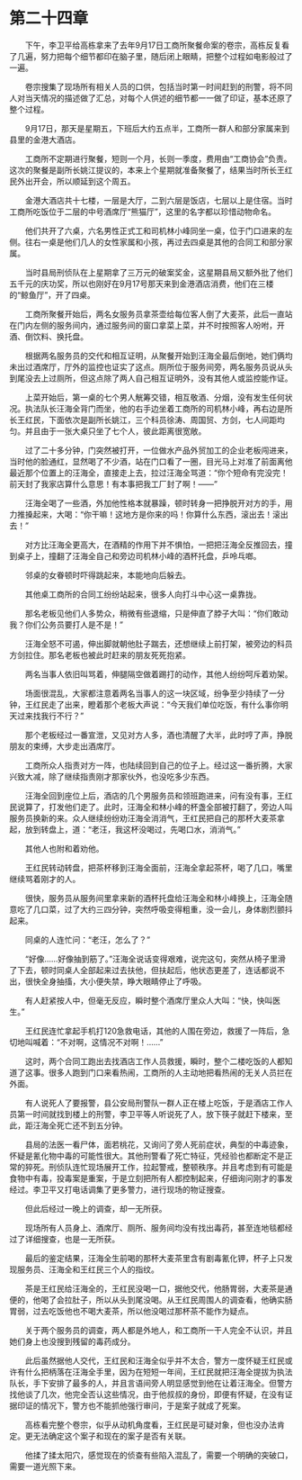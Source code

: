 # 第二十四章

　　下午，李卫平给高栋拿来了去年9月17日工商所聚餐命案的卷宗，高栋反复看了几遍，努力把每个细节都印在脑子里，随后闭上眼睛，把整个过程如电影般过了一遍。

　　卷宗搜集了现场所有相关人员的口供，包括当时第一时间赶到的刑警，将不同人对当天情况的描述做了汇总，对每个人供述的细节都一一做了印证，基本还原了整个过程。

　　9月17日，那天是星期五，下班后大约五点半，工商所一群人和部分家属来到县里的金港大酒店。

　　工商所不定期进行聚餐，短则一个月，长则一季度，费用由“工商协会”负责。这次的聚餐是副所长姚江提议的，本来上个星期就准备聚餐了，结果当时所长王红民外出开会，所以顺延到这个周五。

　　金港大酒店共十七楼，一层是大厅，二到六层是饭店，七层以上是住宿。当时工商所吃饭位于二层的中号酒席厅“熊猫厅”，这里的名字都以珍惜动物命名。

　　他们共开了六桌，六名男性正式工和司机林小峰同坐一桌，位于门口进来的左侧。往右一桌是他们几人的女性家属和小孩，再过去四桌是其他的合同工和部分家属。

　　当时县局刑侦队在上星期拿了三万元的破案奖金，这星期县局又额外批了他们五千元的庆功奖，所以也刚好在9月17号那天来到金港酒店消费，他们在三楼的“鲸鱼厅”，开了四桌。

　　工商所聚餐开始后，两名女服务员拿茶壶给每位客人倒了大麦茶，此后一直站在门内左侧的服务间内，通过服务间的窗口拿菜上菜，并不时按照客人吩咐，开酒、倒饮料、换托盘。

　　根据两名服务员的交代和相互证明，从聚餐开始到汪海全最后倒地，她们俩均未出过酒席厅，厅外的监控也证实了这点。厕所位于服务间旁，两名服务员说从头到尾没去上过厕所，但这点除了两人自己相互证明外，没有其他人或监控能作证。

　　上菜开始后，第一桌的七个男人觥筹交错，相互敬酒、分烟，没有发生任何状况。执法队长汪海全背门而坐，他的右手边坐着工商所的司机林小峰，再右边是所长王红民，下面依次是副所长姚江，三个科员徐涛、周国贸、方剑，七人间距均匀。并且由于一张大桌只坐了七个人，彼此距离很宽敞。

　　过了二十多分钟，门突然被打开，一位做水产品外贸加工的企业老板闯进来，当时他的脸通红，显然喝了不少酒，站在门口看了一圈，目光马上对准了前面离他最近那个位置上的汪海全，直接走上去，拉过汪海全骂道：“你个短命有完没完！前天封了我家店算什么意思！有本事把我工厂封了啊！——”

　　汪海全喝了一些酒，外加他性格本就暴躁，顿时转身一把挣脱开对方的手，用力推搡起来，大喝：“你干嘛！这地方是你来的吗！你算什么东西，滚出去！滚出去！”

　　对方比汪海全更高大，在酒精的作用下并不惧怕，一把把汪海全反推回去，撞到桌子上，撞翻了汪海全自己和旁边司机林小峰的酒杯托盘，乒呤乓啷。

　　邻桌的女眷顿时吓得跳起来，本能地向后躲去。

　　其他桌工商所的合同工纷纷站起来，很多人向打斗中心这一桌靠拢。

　　那名老板见他们人多势众，稍微有些退缩，只是伸直了脖子大叫：“你们敢动我？你们公务员要打人是不是！”

　　汪海全怒不可遏，伸出脚就朝他肚子踹去，还想继续上前打架，被旁边的科员方剑拉住。那名老板也被此时赶来的朋友死死抱紧。

　　两名当事人依旧叫骂着，伸腿隔空做着踢打的动作，其他人纷纷呵斥着劝架。

　　场面很混乱，大家都注意着两名当事人的这一块区域，纷争至少持续了一分钟，王红民走了出来，瞪着那个老板大声说：“今天我们单位吃饭，有什么事你明天过来找我行不行？”

　　那个老板经过一番宣泄，又见对方人多，酒也清醒了大半，此时哼了声，挣脱朋友的束缚，大步走出酒席厅。

　　工商所众人指责对方一阵，也陆续回到自己的位子上。经过这一番折腾，大家兴致大减，除了继续指责刚才那家伙外，也没吃多少东西。

　　汪海全回到座位上后，酒店的几个男服务员和领班跑进来，问有没有事，王红民说算了，打发他们走了。此时，汪海全和林小峰的杯盏全部被打翻了，旁边人叫服务员换新的来。众人继续纷纷劝汪海全消消气，王红民把自己的那杯大麦茶拿起，放到转盘上，道：“老汪，我这杯没喝过，先喝口水，消消气。”

　　其他人也附和着劝他。

　　王红民转动转盘，把茶杯移到汪海全面前，汪海全拿起茶杯，喝了几口，嘴里继续骂着刚才的人。

　　很快，服务员从服务间里拿来新的酒杯托盘给汪海全和林小峰换上，汪海全随意吃了几口菜，过了大约三四分钟，突然呼吸变得粗重，没一会儿，身体剧烈颤抖起来。

　　同桌的人连忙问：“老汪，怎么了？”

　　“好像……好像抽到筋了。”汪海全说话变得艰难，说完这句，突然从椅子里滑了下去，顿时同桌人全部起来过去扶他，但扶起后，他状态更差了，连话都说不出，很快全身抽搐，大小便失禁，睁大眼睛停止了呼吸。

　　有人赶紧按人中，但毫无反应，瞬时整个酒席厅里众人大叫：“快，快叫医生。”

　　王红民连忙拿起手机打120急救电话，其他的人围在旁边，救援了一阵后，急切地叫喊着：“不对啊，这情况不对啊！……”

　　这时，两个合同工跑出去找酒店工作人员救援，瞬时，整个二楼吃饭的人都知道了这事。很多人跑到门口来看热闹，工商所的人主动地把看热闹的无关人员拦在外面。

　　有人说死人了要报警，县公安局刑警队一群人正在楼上吃饭，于是酒店工作人员第一时间就找到楼上的刑警，李卫平等人听说死了人，放下筷子就赶下楼来，至此，距汪海全死亡还不到五分钟。

　　县局的法医一看尸体，面若桃花，又询问了旁人死前症状，典型的中毒迹象，怀疑是氰化物中毒的可能性很大。其他刑警看了死亡特征，凭经验也都断定不是正常的猝死。刑侦队连忙现场展开工作，拉起警戒，整顿秩序。并且考虑到有可能是食物中有毒，投毒案是重案，于是立刻把所有人都控制起来，仔细询问刚才的事发经过。李卫平又打电话调集了更多警力，进行现场的物证搜查。

　　但此后经过一晚上的调查，却一无所获。

　　现场所有人员身上、酒席厅、厕所、服务间均没有找出毒药，甚至连地毯都经过了详细搜查，也是一无所获。

　　最后的鉴定结果，汪海全生前喝的那杯大麦茶里含有剧毒氰化钾，杯子上只发现服务员、汪海全和王红民三个人的指纹。

　　茶是王红民给汪海全的，王红民没喝一口，据他交代，他肠胃弱，大麦茶是通便的，他喝了会拉肚子，所以从头到尾没喝。从王红民周围人的调查看，他确实肠胃弱，过去吃饭他也不喝大麦茶，所以他没喝过那杯茶不能作为疑点。

　　关于两个服务员的调查，两人都是外地人，和工商所一干人完全不认识，并且她们身上也没搜到残留的毒药成分。

　　此后虽然据他人交代，王红民和汪海全似乎并不太合，警方一度怀疑王红民或许有什么把柄落在汪海全手里，因为在短短一年间，王红民就把汪海全提拔为执法队长，手下安排了最多的人，并且言语间旁人明显感觉到他在让着汪海全。但警方找他谈了几次，他完全否认这些情况，由于他叔叔的身份，即便有怀疑，在没有证据印证的情况下，警方也不能抓他强行审问，于是案子就成了死案。

　　高栋看完整个卷宗，似乎从动机角度看，王红民是可疑对象，但也没办法肯定。更无法确定这个案子和现在的案子是否有关联。

　　他揉了揉太阳穴，感觉现在的侦查有些陷入混乱了，需要一个明确的突破口，需要一道光照下来。
